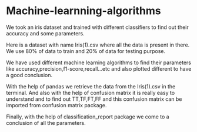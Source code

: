 # Machine-learnning-algorithms

We took an iris dataset and trained with different classifiers to find out their accuracy and some parameters.

Here is a dataset with name Iris(1).csv where all the data is present in there. We use 80% of data to train and 20% of data for testing purpose.

We have used different machine learning algorithms to find their parameters like accuracy,precision,f1-score,recall...etc and also plotted different to have a good conclusion.

With the help of pandas we retrieve the data from the Iris(1).csv in the terminal. And also with the help of confusion matrix it is really easy to understand and to find out TT,TF,FT,FF and this confusion matrix can be imported from confusion matrix package.

Finally, with the help of classification_report package we come to a conclusion of all the parameters.
